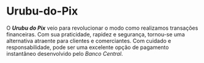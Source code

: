 # Urubu-do-Pix
O **_Urubu do Pix_** veio para revolucionar o modo como realizamos transações financeiras. Com sua praticidade, rapidez e segurança, tornou-se uma alternativa atraente para clientes e comerciantes. Com cuidado e responsabilidade, pode ser uma excelente opção de pagamento instantâneo desenvolvido pelo _Banco Central_.
